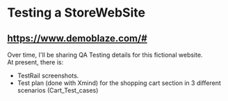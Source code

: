 # Testing a StoreWebSite

## https://www.demoblaze.com/#

Over time, I'll be sharing QA Testing details for this fictional website.<br>
At present, there is:<br>
- TestRail screenshots.
- Test plan (done with Xmind) for the shopping cart section in 3 different scenarios (Cart_Test_cases)<br>